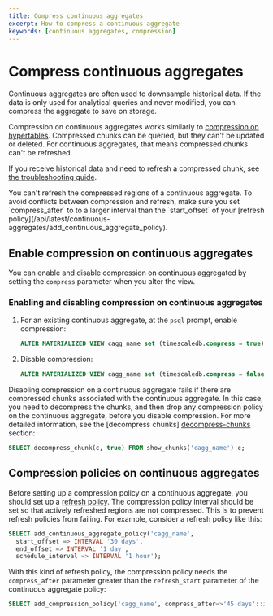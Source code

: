 ```yaml
---
title: Compress continuous aggregates
excerpt: How to compress a continuous aggregate
keywords: [continuous aggregates, compression]
---
```


# Compress continuous aggregates
Continuous aggregates are often used to downsample historical data. If the data
is only used for analytical queries and never modified, you can compress the
aggregate to save on storage.

Compression on continuous aggregates works similarly to
[compression on hypertables][compression]. Compressed chunks can be queried, but
they can't be updated or deleted. For continuous aggregates, that means
compressed chunks can't be refreshed.

If you receive historical data and need to refresh a compressed chunk, see
[the troubleshooting guide][troubleshooting].

<highlight type="warning">
You can't refresh the compressed regions of a continuous aggregate. To avoid
conflicts between compression and refresh, make sure you set `compress_after` to
to a larger interval than the `start_offset` of your
[refresh policy](/api/latest/continuous-aggregates/add_continuous_aggregate_policy).
</highlight>

## Enable compression on continuous aggregates
You can enable and disable compression on continuous aggregated by setting the
`compress` parameter when you alter the view.

<procedure>

### Enabling and disabling compression on continuous aggregates
1.  For an existing continuous aggregate, at the `psql` prompt, enable
 compression:
    ```sql
    ALTER MATERIALIZED VIEW cagg_name set (timescaledb.compress = true);
    ```
1.  Disable compression:
    ```sql
    ALTER MATERIALIZED VIEW cagg_name set (timescaledb.compress = false);
    ```

</procedure>

Disabling compression on a continuous aggregate fails if there are 
compressed chunks associated with the continuous aggregate. In this case, you 
need to decompress the chunks, and then drop any compression policy on the 
continuous aggregate, before you disable compression. For more detailed information, see the
[decompress chunks] [decompress-chunks] section:

```sql
SELECT decompress_chunk(c, true) FROM show_chunks('cagg_name') c;
```

## Compression policies on continuous aggregates
Before  setting up a compression policy on a continuous aggregate, you should
set up a [refresh policy][refresh-policy]. The compression policy interval should be set so that
actively refreshed regions are not compressed. This is to prevent refresh
policies from failing. For example, consider a refresh policy like this:

```sql
SELECT add_continuous_aggregate_policy('cagg_name',
  start_offset => INTERVAL '30 days',
  end_offset => INTERVAL '1 day',
  schedule_interval => INTERVAL '1 hour');
```

With this kind of refresh policy, the compression policy needs the `compress_after` 
parameter greater than the `refresh_start` parameter of the continuous aggregate policy:

```sql
SELECT add_compression_policy('cagg_name', compress_after=>'45 days'::interval);
```

[compression]: /timescaledb/:currentVersion:/how-to-guides/compression/
[decompress-chunks]:  /timescaledb/:currentVersion:/how-to-guides/compression/decompress-chunks 
[refresh-policy]: /timescaledb/:currentVersion:/how-to-guides/continuous-aggregates/refresh-policies
[troubleshooting]: /timescaledb/:currentVersion:/how-to-guides/continuous-aggregates/troubleshooting/#cannot-refresh-compressed-chunks-of-a-continuous-aggregate
